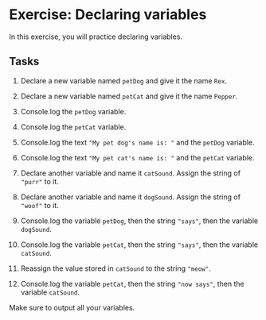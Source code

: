 # Exercise: Declaring variables

In this exercise, you will practice declaring variables.

## Tasks
1. Declare a new variable named `petDog` and give it the name `Rex`.

2. Declare a new variable named `petCat` and give it the name `Pepper`.

3. Console.log the `petDog` variable.

4. Console.log the `petCat` variable.

5. Console.log the text `"My pet dog's name is: "` and the `petDog` variable.

6. Console.log the text `"My pet cat's name is: "` and the `petCat` variable.

7. Declare another variable and name it `catSound`. Assign the string of `"purr"` to it.

8. Declare another variable and name it `dogSound`. Assign the string of `"woof"` to it.

9. Console.log the variable `petDog`, then the string `"says"`, then the variable `dogSound`.

10. Console.log the variable `petCat`, then the string `"says"`, then the variable `catSound`.

11. Reassign the value stored in `catSound` to the string `"meow"`.

12. Console.log the variable `petCat`, then the string `"now says"`, then the variable `catSound`.

M​ake sure to output all your variables.
